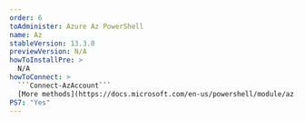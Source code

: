 ```yaml
---
order: 6
toAdminister: Azure Az PowerShell
name: Az
stableVersion: 13.3.0
previewVersion: N/A
howToInstallPre: >
  N/A
howToConnect: >
  ```Connect-AzAccount```
  [More methods](https://docs.microsoft.com/en-us/powershell/module/az.accounts/connect-azaccount?WT.mc_id=M365-MVP-5004663)
PS7: "Yes"
---
```

